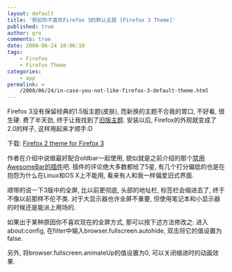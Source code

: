 ```yaml
---
layout: default
title: '假如你不喜欢Firefox 3的默认主题 [Firefox 3 Theme]'
published: true
author: gro
comments: true
date: 2008-06-24 10:06:18
tags:
    - Firefox
    - Firefox Theme
categories:
    - app
permalink: >
    /2008/06/24/in-case-you-not-like-firefox-3-default-theme.html
---
```

Firefox 3没有保留经典的1.5版主题(皮肤), 而新换的主题不合我的胃口, 不好看, 很生硬. 费了半天劲, 终于让我找到了[旧版主题][1]. 安装以后, Firefox的外观就变成了2.0的样子, 这样用起来才顺手:D

下载: [Firefox 2 theme for Firefox 3][2]

作者在介绍中说做最好配合oldbar一起使用, 貌似就是之前介绍的那个[禁用AwesomeBar的插件][3]吧. 插件的评论绝大多数都给了5星, 有几个打分偏低的也是在抱怨为什么在Linux和OS X上不能用, 看来有人和我一样偏爱旧式界面.

顺带的说一下3版中的全屏, 比以前更彻底, 头部的地址栏, 标签栏会缩进去了, 终于不像以前那样不伦不类. 对于大显示器也许全屏不重要, 但使用笔记本和小显示器的时候还是能派上用场的.

如果出于某种原因你不喜欢现在的全屏方式, 那可以按下述方法修改之: 进入about:config, 在filter中输入browser.fullscreen.autohide, 双击将它的值设置为false.

另外, 将browser.fullscreen.animateUp的值设置为0, 可以关闭缩进时的动画效果.

 [1]: https://addons.mozilla.org/en-US/firefox/addon/6898
 [2]: https://addons.mozilla.org/en-US/firefox/downloads/file/31186/firefox_2_theme_for_firefox_3-0.8.19-fx.jar
 [3]: http://getfreeware.net/archives/388.html